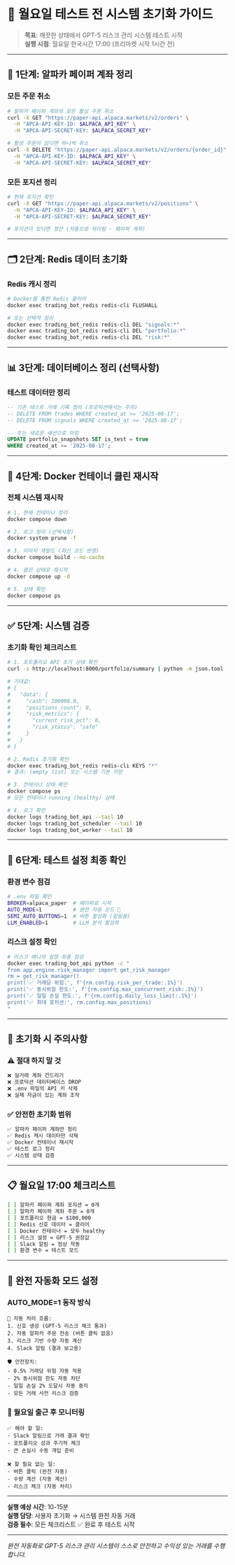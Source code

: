 # 🔄 월요일 테스트 전 시스템 초기화 가이드

> **목표**: 깨끗한 상태에서 GPT-5 리스크 관리 시스템 테스트 시작  
> **실행 시점**: 월요일 한국시간 17:00 (프리마켓 시작 1시간 전)

---

## 🧹 1단계: 알파카 페이퍼 계좌 정리

### 모든 주문 취소
```bash
# 알파카 페이퍼 계좌의 모든 활성 주문 취소
curl -X GET "https://paper-api.alpaca.markets/v2/orders" \
  -H "APCA-API-KEY-ID: $ALPACA_API_KEY" \
  -H "APCA-API-SECRET-KEY: $ALPACA_SECRET_KEY"

# 활성 주문이 있다면 하나씩 취소
curl -X DELETE "https://paper-api.alpaca.markets/v2/orders/{order_id}" \
  -H "APCA-API-KEY-ID: $ALPACA_API_KEY" \
  -H "APCA-API-SECRET-KEY: $ALPACA_SECRET_KEY"
```

### 모든 포지션 정리
```bash
# 현재 포지션 확인
curl -X GET "https://paper-api.alpaca.markets/v2/positions" \
  -H "APCA-API-KEY-ID: $ALPACA_API_KEY" \
  -H "APCA-API-SECRET-KEY: $ALPACA_SECRET_KEY"

# 포지션이 있다면 청산 (자동으로 처리됨 - 페이퍼 계좌)
```

---

## 🗂️ 2단계: Redis 데이터 초기화

### Redis 캐시 정리
```bash
# Docker를 통한 Redis 클리어
docker exec trading_bot_redis redis-cli FLUSHALL

# 또는 선택적 정리
docker exec trading_bot_redis redis-cli DEL "signals:*"
docker exec trading_bot_redis redis-cli DEL "portfolio:*"
docker exec trading_bot_redis redis-cli DEL "risk:*"
```

---

## 📊 3단계: 데이터베이스 정리 (선택사항)

### 테스트 데이터만 정리
```sql
-- 기존 테스트 거래 기록 정리 (프로덕션에서는 주의)
-- DELETE FROM trades WHERE created_at >= '2025-08-17';
-- DELETE FROM signals WHERE created_at >= '2025-08-17';

-- 또는 새로운 세션으로 마킹
UPDATE portfolio_snapshots SET is_test = true 
WHERE created_at >= '2025-08-17';
```

---

## 🔧 4단계: Docker 컨테이너 클린 재시작

### 전체 시스템 재시작
```bash
# 1. 현재 컨테이너 정리
docker compose down

# 2. 로그 정리 (선택사항)
docker system prune -f

# 3. 이미지 재빌드 (최신 코드 반영)
docker compose build --no-cache

# 4. 클린 상태로 재시작
docker compose up -d

# 5. 상태 확인
docker compose ps
```

---

## ✅ 5단계: 시스템 검증

### 초기화 확인 체크리스트
```bash
# 1. 포트폴리오 API 초기 상태 확인
curl -s http://localhost:8000/portfolio/summary | python -m json.tool

# 기대값:
# {
#   "data": {
#     "cash": 100000.0,
#     "positions_count": 0,
#     "risk_metrics": {
#       "current_risk_pct": 0,
#       "risk_status": "safe"
#     }
#   }
# }

# 2. Redis 초기화 확인
docker exec trading_bot_redis redis-cli KEYS "*"
# 결과: (empty list) 또는 시스템 기본 키만

# 3. 컨테이너 상태 확인
docker compose ps
# 모든 컨테이너 running (healthy) 상태

# 4. 로그 확인
docker logs trading_bot_api --tail 10
docker logs trading_bot_scheduler --tail 10
docker logs trading_bot_worker --tail 10
```

---

## 🎯 6단계: 테스트 설정 최종 확인

### 환경 변수 점검
```bash
# .env 파일 확인
BROKER=alpaca_paper  # 페이퍼로 시작
AUTO_MODE=1          # 완전 자동 모드 🤖
SEMI_AUTO_BUTTONS=1  # 버튼 활성화 (알림용)
LLM_ENABLED=1        # LLM 분석 활성화
```

### 리스크 설정 확인
```bash
# 리스크 매니저 설정 최종 점검
docker exec trading_bot_api python -c "
from app.engine.risk_manager import get_risk_manager
rm = get_risk_manager()
print('✅ 거래당 위험:', f'{rm.config.risk_per_trade:.1%}')
print('✅ 동시위험 한도:', f'{rm.config.max_concurrent_risk:.1%}')
print('✅ 일일 손실 한도:', f'{rm.config.daily_loss_limit:.1%}')
print('✅ 최대 포지션:', rm.config.max_positions)
"
```

---

## 🚨 초기화 시 주의사항

### ⚠️ 절대 하지 말 것
```bash
❌ 실거래 계좌 건드리기
❌ 프로덕션 데이터베이스 DROP
❌ .env 파일의 API 키 삭제
❌ 실제 자금이 있는 계좌 조작
```

### ✅ 안전한 초기화 범위
```bash
✅ 알파카 페이퍼 계좌만 정리
✅ Redis 캐시 데이터만 삭제
✅ Docker 컨테이너 재시작
✅ 테스트 로그 정리
✅ 시스템 상태 검증
```

---

## 📋 월요일 17:00 체크리스트

```bash
[ ] 알파카 페이퍼 계좌 포지션 = 0개
[ ] 알파카 페이퍼 계좌 주문 = 0개  
[ ] 포트폴리오 현금 = $100,000
[ ] Redis 신호 데이터 = 클리어
[ ] Docker 컨테이너 = 모두 healthy
[ ] 리스크 설정 = GPT-5 권장값
[ ] Slack 알림 = 정상 작동
[ ] 환경 변수 = 테스트 모드
```

---

## 🤖 완전 자동화 모드 설정

### AUTO_MODE=1 동작 방식
```
🔄 자동 처리 흐름:
1. 신호 생성 (GPT-5 리스크 체크 통과)
2. 자동 알파카 주문 전송 (버튼 클릭 없음)
3. 리스크 기반 수량 자동 계산
4. Slack 알림 (결과 보고용)

🛡️ 안전장치:
- 0.5% 거래당 위험 자동 적용
- 2% 동시위험 한도 자동 차단
- 일일 손실 2% 도달시 자동 중지
- 모든 거래 사전 리스크 검증
```

### 📱 월요일 출근 후 모니터링
```
✅ 해야 할 일:
- Slack 알림으로 거래 결과 확인
- 포트폴리오 성과 주기적 체크
- 큰 손실시 수동 개입 준비

❌ 할 필요 없는 일:
- 버튼 클릭 (완전 자동)
- 수량 계산 (자동 계산)
- 리스크 체크 (자동 처리)
```

---

**실행 예상 시간**: 10-15분  
**실행 담당**: 사용자 초기화 → 시스템 완전 자동 거래  
**검증 필수**: 모든 체크리스트 ✅ 완료 후 테스트 시작  

---

*완전 자동화로 GPT-5 리스크 관리 시스템이 스스로 안전하고 수익성 있는 거래를 수행합니다.*